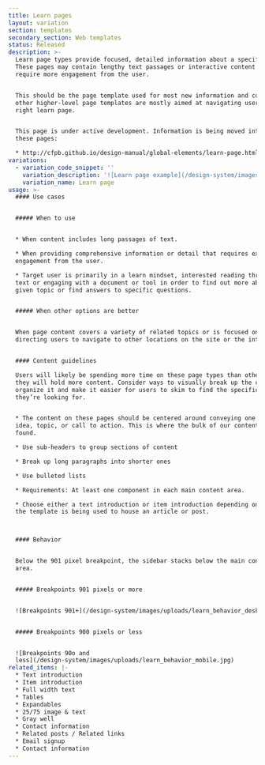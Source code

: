 ```yaml
---
title: Learn pages
layout: variation
section: templates
secondary_section: Web templates
status: Released
description: >-
  Learn page types provide focused, detailed information about a specific topic.
  These pages may contain lengthy text passages or interactive content that
  require more engagement from the user.


  This should be the page template used for most new information and content;
  other higher-level page templates are mostly aimed at navigating users to the
  right learn page.


  This page is under active development. Information is being moved into it from
  these pages:

  * http://cfpb.github.io/design-manual/global-elements/learn-page.html
variations:
  - variation_code_snippet: ''
    variation_description: '![Learn page example](/design-system/images/uploads/learn_example.jpg)'
    variation_name: Learn page
usage: >-
  #### Use cases


  ##### When to use


  * When content includes long passages of text.

  * When providing comprehensive information or detail that requires extended
  engagement from the user.

  * Target user is primarily in a learn mindset, interested reading through a
  text or engaging with a document or tool in order to find out more about a
  given topic or find answers to specific questions.


  ##### When other options are better


  When page content covers a variety of related topics or is focused on
  directing users to navigate to other locations on the site or the internet.


  #### Content guidelines

  Users will likely be spending more time on these page types than others since
  they will hold more content. Consider ways to visually break up the content to
  organize it and make it easier for users to skim to find the specific content
  they’re looking for.


  * The content on these pages should be centered around conveying one single
  idea, topic, or call to action. This is where the bulk of our content can be
  found.

  * Use sub-headers to group sections of content

  * Break up long paragraphs into shorter ones

  * Use bulleted lists

  * Requirements: At least one component in each main content area.

  * Choose either a text introduction or item introduction depending on whether
  the template is being used to house an article or post.



  #### Behavior


  Below the 901 pixel breakpoint, the sidebar stacks below the main content
  area.


  ##### Breakpoints 901 pixels or more


  ![Breakpoints 901+](/design-system/images/uploads/learn_behavior_desktop.jpg)


  ##### Breakpoints 900 pixels or less


  ![Breakpoints 90o and
  less](/design-system/images/uploads/learn_behavior_mobile.jpg)
related_items: |-
  * Text introduction
  * Item introduction
  * Full width text
  * Tables
  * Expandables
  * 25/75 image & text
  * Gray well
  * Contact information
  * Related posts / Related links
  * Email signup
  * Contact information
---
```



